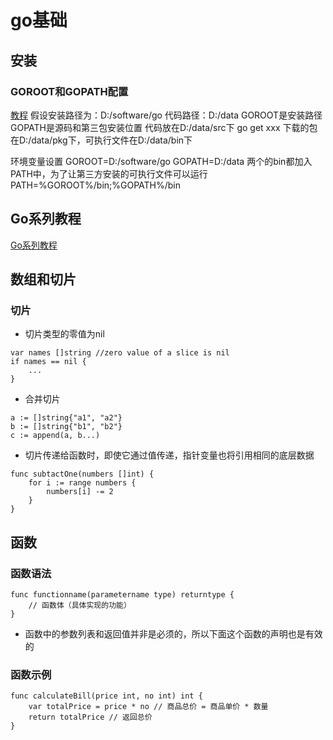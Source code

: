 # go基础

## 安装
### GOROOT和GOPATH配置
[教程](https://www.jianshu.com/p/4e699ff478a5)
假设安装路径为：D:/software/go 代码路径：D:/data
GOROOT是安装路径
GOPATH是源码和第三包安装位置
代码放在D:/data/src下
go get xxx 下载的包在D:/data/pkg下，可执行文件在D:/data/bin下

环境变量设置
GOROOT=D:/software/go
GOPATH=D:/data
两个的bin都加入PATH中，为了让第三方安装的可执行文件可以运行
PATH=%GOROOT%/bin;%GOPATH%/bin



## Go系列教程
[Go系列教程](https://studygolang.com/subject/2)

## 数组和切片
### 切片
* 切片类型的零值为nil
```
var names []string //zero value of a slice is nil
if names == nil {
    ...
}
```
* 合并切片
```
a := []string{"a1", "a2"}
b := []string{"b1", "b2"}
c := append(a, b...)
```
* 切片传递给函数时，即使它通过值传递，指针变量也将引用相同的底层数据
```
func subtactOne(numbers []int) {
    for i := range numbers {
        numbers[i] -= 2
    }
}
```

## 函数
### 函数语法
```
func functionname(parametername type) returntype {  
    // 函数体（具体实现的功能）
}
```
* 函数中的参数列表和返回值并非是必须的，所以下面这个函数的声明也是有效的

### 函数示例
```
func calculateBill(price int, no int) int {  
    var totalPrice = price * no // 商品总价 = 商品单价 * 数量
    return totalPrice // 返回总价
}
```

